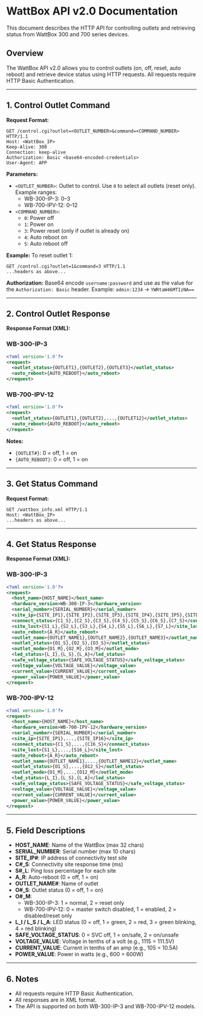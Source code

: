 # WattBox API v2.0 Documentation

This document describes the HTTP API for controlling outlets and retrieving status from WattBox 300 and 700 series devices.

## Overview
The WattBox API v2.0 allows you to control outlets (on, off, reset, auto reboot) and retrieve device status using HTTP requests. All requests require HTTP Basic Authentication.

---

## 1. Control Outlet Command

**Request Format:**
```
GET /control.cgi?outlet=<OUTLET_NUMBER>&command=<COMMAND_NUMBER> HTTP/1.1
Host: <WattBox_IP>
Keep-Alive: 300
Connection: keep-alive
Authorization: Basic <base64-encoded-credentials>
User-Agent: APP
```

**Parameters:**
- `<OUTLET_NUMBER>`: Outlet to control. Use `0` to select all outlets (reset only). Example ranges:
  - WB-300-IP-3: 0–3
  - WB-700-IPV-12: 0–12
- `<COMMAND_NUMBER>`:
  - `0`: Power off
  - `1`: Power on
  - `3`: Power reset (only if outlet is already on)
  - `4`: Auto reboot on
  - `5`: Auto reboot off

**Example:**
To reset outlet 1:
```
GET /control.cgi?outlet=1&command=3 HTTP/1.1
...headers as above...
```

**Authorization:**
Base64 encode `username:password` and use as the value for the `Authorization: Basic` header.
Example: `admin:1234` → `YWRtaW46MTIzNA==`

---

## 2. Control Outlet Response

**Response Format (XML):**

### WB-300-IP-3
```xml
<?xml version='1.0'?>
<request>
  <outlet_status>{OUTLET1},{OUTLET2},{OUTLET3}</outlet_status>
  <auto_reboot>{AUTO_REBOOT}</auto_reboot>
</request>
```

### WB-700-IPV-12
```xml
<?xml version='1.0'?>
<request>
  <outlet_status>{OUTLET1},{OUTLET2},...,{OUTLET12}</outlet_status>
  <auto_reboot>{AUTO_REBOOT}</auto_reboot>
</request>
```

**Notes:**
- `{OUTLET#}`: 0 = off, 1 = on
- `{AUTO_REBOOT}`: 0 = off, 1 = on

---

## 3. Get Status Command

**Request Format:**
```
GET /wattbox_info.xml HTTP/1.1
Host: <WattBox_IP>
...headers as above...
```

---

## 4. Get Status Response

**Response Format (XML):**

### WB-300-IP-3
```xml
<?xml version='1.0'?>
<request>
  <host_name>{HOST_NAME}</host_name>
  <hardware_version>WB-300-IP-3</hardware_version>
  <serial_number>{SERIAL_NUMBER}</serial_number>
  <site_ip>{SITE_IP1},{SITE_IP2},{SITE_IP3},{SITE_IP4},{SITE_IP5},{SITE_IP6},{SITE_IP7}</site_ip>
  <connect_status>{C1_S},{C2_S},{C3_S},{C4_S},{C5_S},{C6_S},{C7_S}</connect_status>
  <site_lost>{S1_L},{S2_L},{S3_L},{S4_L},{S5_L},{S6_L},{S7_L}</site_lost>
  <auto_reboot>{A_R}</auto_reboot>
  <outlet_name>{OUTLET_NAME1},{OUTLET_NAME2},{OUTLET_NAME3}</outlet_name>
  <outlet_status>{O1_S},{O2_S},{O3_S}</outlet_status>
  <outlet_mode>{O1_M},{O2_M},{O3_M}</outlet_mode>
  <led_status>{L_I},{L_S},{L_A}</led_status>
  <safe_voltage_status>{SAFE_VOLTAGE_STATUS}</safe_voltage_status>
  <voltage_value>{VOLTAGE_VALUE}</voltage_value>
  <current_value>{CURRENT_VALUE}</current_value>
  <power_value>{POWER_VALUE}</power_value>
</request>
```

### WB-700-IPV-12
```xml
<?xml version='1.0'?>
<request>
  <host_name>{HOST_NAME}</host_name>
  <hardware_version>WB-700-IPV-12</hardware_version>
  <serial_number>{SERIAL_NUMBER}</serial_number>
  <site_ip>{SITE_IP1},...,{SITE_IP16}</site_ip>
  <connect_status>{C1_S},...,{C16_S}</connect_status>
  <site_lost>{S1_L},...,{S16_L}</site_lost>
  <auto_reboot>{A_R}</auto_reboot>
  <outlet_name>{OUTLET_NAME1},...,{OUTLET_NAME12}</outlet_name>
  <outlet_status>{O1_S},...,{O12_S}</outlet_status>
  <outlet_mode>{O1_M},...,{O12_M}</outlet_mode>
  <led_status>{L_I},{L_S},{L_A}</led_status>
  <safe_voltage_status>{SAFE_VOLTAGE_STATUS}</safe_voltage_status>
  <voltage_value>{VOLTAGE_VALUE}</voltage_value>
  <current_value>{CURRENT_VALUE}</current_value>
  <power_value>{POWER_VALUE}</power_value>
</request>
```

---

## 5. Field Descriptions

- **HOST_NAME**: Name of the WattBox (max 32 chars)
- **SERIAL_NUMBER**: Serial number (max 10 chars)
- **SITE_IP#**: IP address of connectivity test site
- **C#_S**: Connectivity site response time (ms)
- **S#_L**: Ping loss percentage for each site
- **A_R**: Auto-reboot (0 = off, 1 = on)
- **OUTLET_NAME#**: Name of outlet
- **O#_S**: Outlet status (0 = off, 1 = on)
- **O#_M**:
  - WB-300-IP-3: 1 = normal, 2 = reset only
  - WB-700-IPV-12: 0 = master switch disabled, 1 = enabled, 2 = disabled/reset only
- **L_I / L_S / L_A**: LED status (0 = off, 1 = green, 2 = red, 3 = green blinking, 4 = red blinking)
- **SAFE_VOLTAGE_STATUS**: 0 = SVC off, 1 = on/safe, 2 = on/unsafe
- **VOLTAGE_VALUE**: Voltage in tenths of a volt (e.g., 1115 = 111.5V)
- **CURRENT_VALUE**: Current in tenths of an amp (e.g., 105 = 10.5A)
- **POWER_VALUE**: Power in watts (e.g., 600 = 600W)

---

## 6. Notes
- All requests require HTTP Basic Authentication.
- All responses are in XML format.
- The API is supported on both WB-300-IP-3 and WB-700-IPV-12 models.
